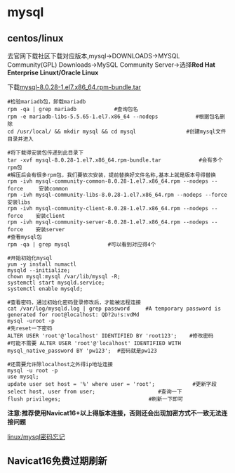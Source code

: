 # mysql

## centos/linux

去官网下载社区下载对应版本,mysql->DOWNLOADS->MYSQL Community(GPL) Downloads->MySQL Community Server->选择**Red Hat Enterprise Linuxt/Oracle Linux**

下载[mysql-8.0.28-1.el7.x86\_64.rpm-bundle.tar](https://dev.mysql.com/downloads/mysql/)

```
#检验mariadb包，卸载mariadb
rpm -qa | grep mariadb            #查询包名
rpm -e mariadb-libs-5.5.65-1.el7.x86_64 --nodeps            #根据包名删除
cd /usr/local/ && mkdir mysql && cd mysql                #创建mysql文件目录并进入

#将下载得安装包传递到此目录下
tar -xvf mysql-8.0.28-1.el7.x86_64.rpm-bundle.tar            #会有多个rpm包
#解压后会有很多rpm包，我们要依次安装，提前替换好文件名称,基本上就是版本号得替换
rpm -ivh mysql-community-common-8.0.28-1.el7.x86_64.rpm --nodeps --force 	 安装common
rpm -ivh mysql-community-libs-8.0.28-1.el7.x86_64.rpm --nodeps --force		安装libs
rpm -ivh mysql-community-client-8.0.28-1.el7.x86_64.rpm --nodeps --force 	安装client
rpm -ivh mysql-community-server-8.0.28-1.el7.x86_64.rpm --nodeps --force  	安装server
#查看mysql包
rpm -qa | grep mysql            #可以看到对应得4个

#开始初始化mysql
yum -y install numactl
mysqld --initialize;
chown mysql:mysql /var/lib/mysql -R;
systemctl start mysqld.service;
systemctl enable mysqld;

#查看密码，通过初始化密码登录修改后，才能被远程连接
cat /var/log/mysqld.log | grep password		#A temporary password is generated for root@localhost: QD?2u!s:vdMd
mysql -uroot -p
#先reset一下密码
ALTER USER 'root'@'localhost' IDENTIFIED BY 'root123';    #修改密码
#可能不需要 ALTER USER 'root'@'localhost' IDENTIFIED WITH mysql_native_password BY 'pw123';	#密码就是pw123

#还需要允许除localhost之外得ip地址连接
mysql -u root -p
use mysql;
update user set host = '%' where user = 'root';            #更新字段
select host, user from user;                    #查询一下
flush privileges;                            #刷新一下即可

```

**注意:推荐使用Navicat16+以上得版本连接，否则还会出现加密方式不一致无法连接问题**

[linux/mysql密码忘记](https://www.cnblogs.com/black-fact/p/11613361.html)

## Navicat16免费过期刷新
